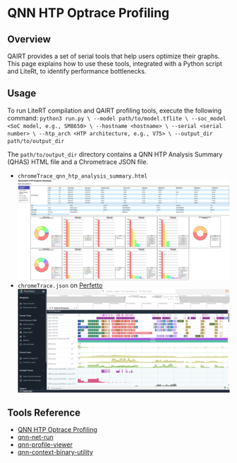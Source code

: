 # QNN HTP Optrace Profiling

## Overview

QAIRT provides a set of serial tools that help users optimize their graphs. This
page explains how to use these tools, integrated with a Python script and
LiteRt, to identify performance bottlenecks.

## Usage

To run LiteRT compilation and QAIRT profiling tools, execute the following
command: `python3 run.py \ --model path/to/model.tflite \ --soc_model <SoC
model, e.g., SM8650> \ --hostname <hostname> \ --serial <serial number> \
--htp_arch <HTP architecture, e.g., V75> \ --output_dir path/to/output_dir`

The `path/to/output_dir` directory contains a QNN HTP Analysis Summary (QHAS)
HTML file and a Chrometrace JSON file.

*   `chromeTrace_qnn_htp_analysis_summary.html` ![image](./assets/qhas.png)
*   `chromeTrace.json` on [Perfetto](https://www.ui.perfetto.dev/)
    ![image](./assets/perfetto.png)

## Tools Reference

*   [QNN HTP Optrace Profiling](https://docs.qualcomm.com/bundle/publicresource/topics/80-63442-50/htp_backend.html#qnn-htp-optrace-profiling)
*   [qnn-net-run](https://docs.qualcomm.com/bundle/publicresource/topics/80-63442-50/tools.html#qnn-net-run)
*   [qnn-profile-viewer](https://docs.qualcomm.com/bundle/publicresource/topics/80-63442-50/tools.html#qnn-profile-viewer)
*   [qnn-context-binary-utility](https://docs.qualcomm.com/bundle/publicresource/topics/80-63442-50/tools.html#qnn-context-binary-utilityqnn-context-binary-utility)
